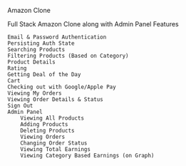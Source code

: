 Amazon Clone

Full Stack Amazon Clone along with Admin Panel
Features

    Email & Password Authentication
    Persisting Auth State
    Searching Products
    Filtering Products (Based on Category)
    Product Details
    Rating
    Getting Deal of the Day
    Cart
    Checking out with Google/Apple Pay
    Viewing My Orders
    Viewing Order Details & Status
    Sign Out
    Admin Panel
        Viewing All Products
        Adding Products
        Deleting Products
        Viewing Orders
        Changing Order Status
        Viewing Total Earnings
        Viewing Category Based Earnings (on Graph)
